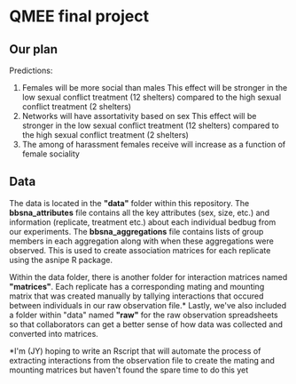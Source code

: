 # QMEE final project
## Our plan

Predictions:
1.	Females will be more social than males 
    This effect will be stronger in the low sexual conflict treatment (12 shelters) compared to the high sexual conflict treatment (2 shelters)
2.	Networks will have assortativity based on sex
    This effect will be stronger in the low sexual conflict treatment (12 shelters) compared to the high sexual conflict treatment (2 shelters)
3.	The among of harassment females receive will increase as a function of female sociality 


## Data
The data is located in the **"data"** folder within this repository. The **bbsna_attributes** file contains all the key attributes (sex, size, etc.) and information (replicate, treatment etc.) about each individual bedbug from our experiments. The **bbsna_aggregations** file contains lists of group members in each aggregation along with when these aggregations were observed. This is used to create association matrices for each replicate using the asnipe R package. 

Within the data folder, there is another folder for interaction matrices named **"matrices"**. Each replicate has a corresponding mating and mounting matrix that was created manually by tallying interactions that occured between individuals in our raw observation file.* Lastly, we've also included a folder within "data" named **"raw"** for the raw observation spreadsheets so that collaborators can get a better sense of how data was collected and converted into matrices. 

*I'm (JY) hoping to write an Rscript that will automate the process of extracting interactions from the observation file to create the mating and mounting matrices but haven't found the spare time to do this yet
